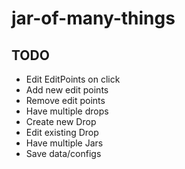 # jar-of-many-things

## TODO
- Edit EditPoints on click
- Add new edit points
- Remove edit points
- Have multiple drops
- Create new Drop
- Edit existing Drop
- Have multiple Jars
- Save data/configs
